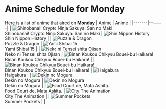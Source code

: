 # Anime Schedule for Monday
Here is a list of anime that aired on **Monday** 
| Anime | Anime |
|-------|-------|
| ![Shinobanai! Crypto Ninja Sakuya: San no Maki](https://cdn.myanimelist.net/images/anime/1150/150974.webp)<br>Shinobanai! Crypto Ninja Sakuya: San no Maki | ![Shin Nippon History](https://cdn.myanimelist.net/images/anime/1433/134811.webp)<br>Shin Nippon History |
| ![Puzzle & Dragon](https://cdn.myanimelist.net/images/anime/1460/149962.webp)<br>Puzzle & Dragon | ![Yami Shibai 15](https://cdn.myanimelist.net/images/anime/1975/150436.webp)<br>Yami Shibai 15 |
| ![Neko ni Tensei shita Ojisan](https://cdn.myanimelist.net/images/anime/1562/149986.webp)<br>Neko ni Tensei shita Ojisan | ![Binan Koukou Chikyuu Bouei-bu Haikara!](https://cdn.myanimelist.net/images/anime/1083/150814.webp)<br>Binan Koukou Chikyuu Bouei-bu Haikara! |
| ![Binan Koukou Chikyuu Bouei-bu Haikara!](https://cdn.myanimelist.net/images/anime/1083/150814.webp)<br>Binan Koukou Chikyuu Bouei-bu Haikara! | ![Haigakura](https://cdn.myanimelist.net/images/anime/1214/142185.webp)<br>Haigakura |
| ![Dekin no Mogura](https://cdn.myanimelist.net/images/anime/1154/149311.webp)<br>Dekin no Mogura | ![Dekin no Mogura](https://cdn.myanimelist.net/images/anime/1154/149311.webp)<br>Dekin no Mogura |
| ![Food Court de, Mata Ashita.](https://cdn.myanimelist.net/images/anime/1039/150572.webp)<br>Food Court de, Mata Ashita. | ![City The Animation](https://cdn.myanimelist.net/images/anime/1981/149640.webp)<br>City The Animation |
| ![Summer Pockets](https://cdn.myanimelist.net/images/anime/1691/148602.webp)<br>Summer Pockets |  |
